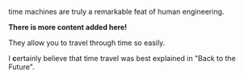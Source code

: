 time machines are truly a remarkable feat of human engineering.

**There is more content added here!**

They allow you to travel through time so easily.

I **c**ertainly believe that time travel was best explained in "Back to the Future".
